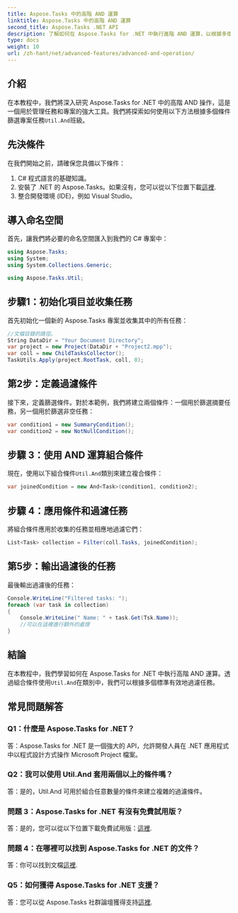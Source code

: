 ```yaml
---
title: Aspose.Tasks 中的高階 AND 運算
linktitle: Aspose.Tasks 中的高階 AND 運算
second_title: Aspose.Tasks .NET API
description: 了解如何在 Aspose.Tasks for .NET 中執行進階 AND 運算，以根據多個條件有效篩選專案任務。
type: docs
weight: 10
url: /zh-hant/net/advanced-features/advanced-and-operation/
---
```

## 介紹

在本教程中，我們將深入研究 Aspose.Tasks for .NET 中的高階 AND 操作，這是一個用於管理任務和專案的強大工具。我們將探索如何使用以下方法根據多個條件篩選專案任務`Util.And`班級。

## 先決條件

在我們開始之前，請確保您具備以下條件：

1. C# 程式語言的基礎知識。
2. 安裝了 .NET 的 Aspose.Tasks。如果沒有，您可以從以下位置下載[這裡](https://releases.aspose.com/tasks/net/).
3. 整合開發環境 (IDE)，例如 Visual Studio。

## 導入命名空間

首先，讓我們將必要的命名空間匯入到我們的 C# 專案中：

```csharp
using Aspose.Tasks;
using System;
using System.Collections.Generic;

using Aspose.Tasks.Util;

```

## 步驟1：初始化項目並收集任務

首先初始化一個新的 Aspose.Tasks 專案並收集其中的所有任務：

```csharp
//文檔目錄的路徑。
String DataDir = "Your Document Directory";
var project = new Project(DataDir + "Project2.mpp");
var coll = new ChildTasksCollector();
TaskUtils.Apply(project.RootTask, coll, 0);
```

## 第2步：定義過濾條件

接下來，定義篩選條件。對於本範例，我們將建立兩個條件：一個用於篩選摘要任務，另一個用於篩選非空任務：

```csharp
var condition1 = new SummaryCondition();
var condition2 = new NotNullCondition();
```

## 步驟 3：使用 AND 運算組合條件

現在，使用以下組合條件`Util.And`類別來建立複合條件：

```csharp
var joinedCondition = new And<Task>(condition1, condition2);
```

## 步驟 4：應用條件和過濾任務

將組合條件應用於收集的任務並相應地過濾它們：

```csharp
List<Task> collection = Filter(coll.Tasks, joinedCondition);
```

## 第5步：輸出過濾後的任務

最後輸出過濾後的任務：

```csharp
Console.WriteLine("Filtered tasks: ");
foreach (var task in collection)
{
    Console.WriteLine(" Name: " + task.Get(Tsk.Name));
    //可以在這裡進行額外的處理
}
```

## 結論

在本教程中，我們學習如何在 Aspose.Tasks for .NET 中執行高階 AND 運算。透過組合條件使用`Util.And`在類別中，我們可以根據多個標準有效地過濾任務。

## 常見問題解答

### Q1：什麼是 Aspose.Tasks for .NET？

答：Aspose.Tasks for .NET 是一個強大的 API，允許開發人員在 .NET 應用程式中以程式設計方式操作 Microsoft Project 檔案。

### Q2：我可以使用 Util.And 套用兩個以上的條件嗎？

答：是的，Util.And 可用於組合任意數量的條件來建立複雜的過濾條件。

### 問題 3：Aspose.Tasks for .NET 有沒有免費試用版？

答：是的，您可以從以下位置下載免費試用版：[這裡](https://releases.aspose.com/).

### 問題 4：在哪裡可以找到 Aspose.Tasks for .NET 的文件？

答：你可以找到文檔[這裡](https://reference.aspose.com/tasks/net/).

### Q5：如何獲得 Aspose.Tasks for .NET 支援？

答：您可以從 Aspose.Tasks 社群論壇獲得支持[這裡](https://forum.aspose.com/c/tasks/15).